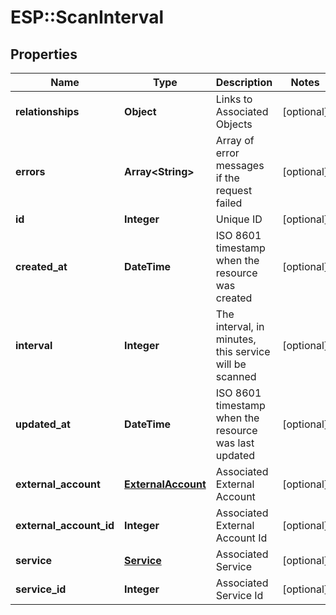 # ESP::ScanInterval

## Properties
Name | Type | Description | Notes
------------ | ------------- | ------------- | -------------
**relationships** | **Object** | Links to Associated Objects | [optional] 
**errors** | **Array&lt;String&gt;** | Array of error messages if the request failed | [optional] 
**id** | **Integer** | Unique ID | [optional] 
**created_at** | **DateTime** | ISO 8601 timestamp when the resource was created | [optional] 
**interval** | **Integer** | The interval, in minutes, this service will be scanned | [optional] 
**updated_at** | **DateTime** | ISO 8601 timestamp when the resource was last updated | [optional] 
**external_account** | [**ExternalAccount**](ExternalAccount.md) | Associated External Account | [optional] 
**external_account_id** | **Integer** | Associated External Account Id | [optional] 
**service** | [**Service**](Service.md) | Associated Service | [optional] 
**service_id** | **Integer** | Associated Service Id | [optional] 


